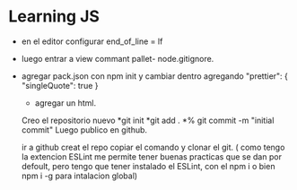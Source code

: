 # Learning JS
* en el editor configurar end_of_line = lf
* luego entrar a view commant pallet- node.gitignore.
* agregar pack.json con npm init
y cambiar dentro agregando "prettier": {
"singleQuote": true
  }
  * agregar un html.

  Creo el repositorio nuevo
  *git init
  *git add .
  *% git commit -m "initial commit"
   Luego publico en github.

   ir a github creat el repo copiar el comando y clonar el git.
   ( como tengo la extencion ESLint me permite tener buenas practicas que se dan por defoult, pero tengo que tener instalado el  ESLint, con el npm i o bien npm i -g para intalacion global)